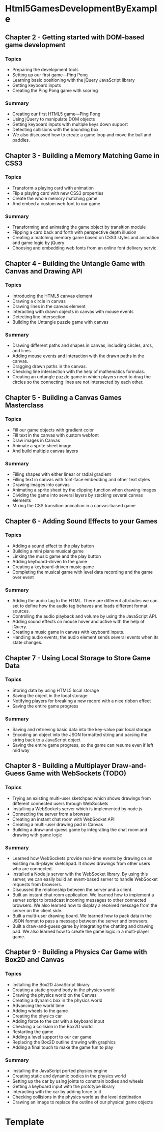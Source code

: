 # Html5GamesDevelopmentByExample

## Chapter 2 - Getting started with DOM-based game development

### Topics

* Preparing the development tools
* Setting up our first game—Ping Pong
* Learning basic positioning with the jQuery JavaScript library
* Getting keyboard inputs
* Creating the Ping Pong game with scoring

### Summary

* Creating our first HTML5 game—Ping Pong
* Using jQuery to manipulate DOM objects
* Getting keyboard inputs with multiple keys down support
* Detecting collisions with the bounding box
* We also discussed how to create a game loop and move the ball and paddles.

## Chapter 3 - Building a Memory Matching Game in CSS3

### Topics

* Transform a playing card with animation
* Flip a playing card with new CSS3 properties
* Create the whole memory matching game
* And embed a custom web font to our game

### Summary

* Transforming and animating the game object by transition module
* Flipping a card back and forth with perspective depth illusion
* Creating a matching memory game based on CSS3 styles and animation and game logic by jQuery
* Choosing and embedding web fonts from an online font delivery servic

## Chapter 4 - Building the Untangle Game with Canvas and Drawing API

### Topics

* Introducing the HTML5 canvas element
* Drawing a circle in canvas
* Drawing lines in the canvas element
* Interacting with drawn objects in canvas with mouse events
* Detecting line intersection
* Building the Untangle puzzle game with canvas

### Summary

* Drawing different paths and shapes in canvas, including circles, arcs, and lines.
* Adding mouse events and interaction with the drawn paths in the canvas.
* Dragging drawn paths in the canvas.
* Checking line intersection with the help of mathematics formulas.
* Creating an untangle puzzle game in which players need to drag the circles so the connecting lines are not intersected by each other.

## Chapter 5 - Building a Canvas Games Masterclass

### Topics

* Fill our game objects with gradient color
* Fill text in the canvas with custom webfont
* Draw images in Canvas
* Animate a sprite sheet image
* And build multiple canvas layers

### Summary

* Filling shapes with either linear or radial gradient
* Filling text in canvas with font-face embedding and other text styles
* Drawing images into canvas
* Animating a sprite sheet by the clipping function when drawing images
* Dividing the game into several layers by stacking several canvas elements
* Mixing the CSS transition animation in a canvas-based game

## Chapter 6 - Adding Sound Effects to your Games

### Topics

* Adding a sound effect to the play button
* Building a mini piano musical game
* Linking the music game and the play button
* Adding keyboard-driven to the game
* Creating a keyboard-driven music game
* Completing the musical game with level data recording and the game over event

### Summary

* Adding the audio tag to the HTML. There are different attributes we can set to define how the audio tag behaves and loads different format sources.
* Controlling the audio playback and volume by using the JavaScript API.
* Adding sound effects on mouse hover and active with the help of jQuery.
* Creating a music game in canvas with keyboard inputs.
* Handling audio events; the audio element sends several events when its state changes.

## Chapter 7 - Using Local Storage to Store Game Data

### Topics

* Storing data by using HTML5 local storage
* Saving the object in the local storage
* Notifying players for breaking a new record with a nice ribbon effect
* Saving the entire game progress

### Summary

* Saving and retrieving basic data into the key-value pair local storage
* Encoding an object into the JSON formatted string and parsing the string back to a JavaScript object
* Saving the entire game progress, so the game can resume even if left mid way

## Chapter 8 - Building a Multiplayer Draw-and-Guess Game with WebSockets (TODO)

### Topics

* Trying an existing multi-user sketchpad which shows drawings from different connected users through WebSockets
* Installing a WebSockets server which is implemented by node.js
* Connecting the server from a browser
* Creating an instant chat room with WebSocket API
* Creating a multi-user drawing pad in Canvas
* Building a draw-and-guess game by integrating the chat room and drawing with game logic

### Summary

* Learned how WebSockets provide real-time events by drawing on an existing multi-player sketchpad. It shows drawings from other users who are connected.
* Installed a Node.js server with the WebSocket library. By using this server, we can easily build an event-based server to handle WebSocket requests from browsers.
* Discussed the relationship between the server and a client.
* Built an instant chat room application. We learned how to implement a server script to broadcast incoming messages to other connected browsers. We also learned how to display a received message from the server on the client side.
* Built a multi-user drawing board. We learned how to pack data in the JSON format to pass a message between the server and browsers.
* Built a draw-and-guess game by integrating the chatting and drawing pad. We also learned how to create the game logic in a multi-player game.

## Chapter 9 - Building a Physics Car Game with Box2D and Canvas

### Topics

* Installing the Box2D JavaScript library
* Creating a static ground body in the physics world
* Drawing the physics world on the Canvas
* Creating a dynamic box in the physics world
* Advancing the world time
* Adding wheels to the game
* Creating the physics car
* Adding force to the car with a keyboard input
* Checking a collision in the Box2D world
* Restarting the game
* Adding a level support to our car game
* Replacing the Box2D outline drawing with graphics
* Adding a final touch to make the game fun to play

### Summary

* Installing the JavaScript ported physics engine
* Creating static and dynamic bodies in the physics world
* Setting up the car by using joints to constrain bodies and wheels
* Getting a keyboard input with the prototype library
* Interacting with the car by adding force to it
* Checking collisions in the physics world as the level destination
* Drawing an image to replace the outline of our physical game objects

# Template 

<div id="game">
	<section id="menu-scene" class="scene"></section>
	<section id="game-scene" class="scene"></section>
	<section id="gameover-scene" class="scene"></section>
	<section id="credit-scene" class="scene"></section>
	<section id="leaderboard-scene" class="scene"></section>
</div>